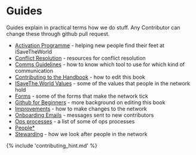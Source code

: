# Guides

Guides explain in practical terms how we do stuff. Any Contributor can change these through github pull request.

* [Activation Programme](guides/activation-programme.md) - helping new people find their feet at iSaveTheWorld
* [Conflict Resolution](guides/conflict-resolution.md) - resources for conflict resolution
* [Comms Guidelines](guides/comms_guidelines.md) - how to know which tool to use for which kind of communication
* [Contributing to the Handbook](guides/contributing.md) - how to edit this book
* [ISaveThe.World Values](guides/values.md) - some of the values that people in the network hold
* [Forms](guides/forms.md) - some of the forms that make the network tick
* [Github for Beginners](guides/github_for_beginners.md) - more background on editing this book
* [Improvements](guides/improvements.md) - how to make changes to the network
* [Onboarding Emails](guides/onboarding-info.md) - messages sent to new contributors
* [Ops processes](guides/ops_processes.md) - a list of some of ops processes
* [People\*](guides/people.md)
* [Stewarding](guides/stewarding.md) - how we look after people in the network

{% include 'contributing_hint.md' %}
